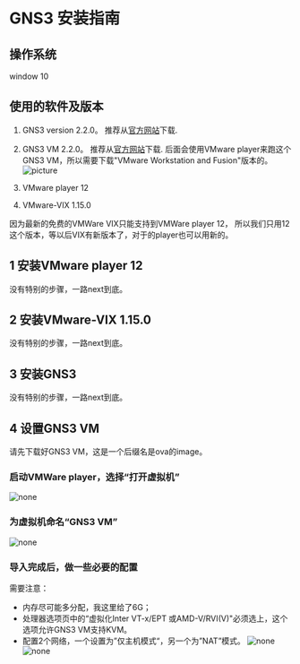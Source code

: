 # GNS3 安装指南

## 操作系统
window 10

## 使用的软件及版本
1. GNS3 version 2.2.0。 推荐从[官方网站](https://www.gns3.com/software)下载.
2. GNS3 VM 2.2.0。 推荐从[官方网站](https://www.gns3.com/software/download-vm)下载. 
后面会使用VMware player来跑这个GNS3 VM，所以需要下载"VMware Workstation and Fusion"版本的。
![picture](https://github.com/nokia-t1zhou/segment-routing-step-by-step/blob/master/GNS3%E5%AE%89%E8%A3%85/GNS3%20VM.png)

3. VMware player 12
4. VMware-VIX 1.15.0

因为最新的免费的VMWare VIX只能支持到VMWare player 12， 所以我们只用12这个版本，等以后VIX有新版本了，对于的player也可以用新的。

## 1 安装VMware player 12
没有特别的步骤，一路next到底。

## 2 安装VMware-VIX 1.15.0
没有特别的步骤，一路next到底。

## 3 安装GNS3
没有特别的步骤，一路next到底。

## 4 设置GNS3 VM
请先下载好GNS3 VM，这是一个后缀名是ova的image。
### 启动VMWare player，选择“打开虚拟机”
![none](https://github.com/nokia-t1zhou/segment-routing-step-by-step/blob/master/GNS3%E5%AE%89%E8%A3%85/wmplayer1.png)

### 为虚拟机命名“GNS3 VM”
![none](https://github.com/nokia-t1zhou/segment-routing-step-by-step/blob/master/GNS3%E5%AE%89%E8%A3%85/wmplayer2.png)

### 导入完成后，做一些必要的配置
需要注意： 
- 内存尽可能多分配，我这里给了6G；
- 处理器选项页中的“虚拟化Inter VT-x/EPT 或AMD-V/RVI(V)"必须选上，这个选项允许GNS3 VM支持KVM。
- 配置2个网络，一个设置为”仅主机模式“，另一个为”NAT”模式。
![none](https://github.com/nokia-t1zhou/segment-routing-step-by-step/blob/master/GNS3%E5%AE%89%E8%A3%85/wmplayer3.png)
![none](https://github.com/nokia-t1zhou/segment-routing-step-by-step/blob/master/GNS3%E5%AE%89%E8%A3%85/wmplayer4.png)
